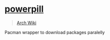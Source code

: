 # [powerpill](https://xyne.archlinux.ca/projects/powerpill/)

> [Arch Wiki](https://wiki.archlinux.org/index.php/Powerpill)

Pacman wrapper to download packages paralelly
